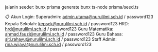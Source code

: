 jalanin seeder:
bunx prisma generate
bunx ts-node prisma/seed.ts

📋 Akun Login:
Superadmin: admin.utama@nurulilmi.sch.id / password123
Kepala Sekolah: kepsek@nurulilmi.sch.id / password123
HRD: hrd@nurulilmi.sch.id / password123
Guru Matematika: ahmad.fauzi@nurulilmi.sch.id / password123
Guru Bahasa: siti.rahayu@nurulilmi.sch.id / password123
Staff Admin: rina.wijaya@nurulilmi.sch.id / password123
